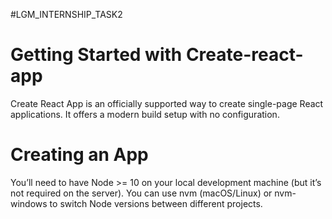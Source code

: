 #LGM_INTERNSHIP_TASK2
# Getting Started with Create-react-app
Create React App is an officially supported way to create single-page React applications. It offers a modern build setup with no configuration.
# Creating an App
You’ll need to have Node >= 10 on your local development machine (but it’s not required on the server). You can use nvm (macOS/Linux) or nvm-windows to switch Node versions between different projects.
